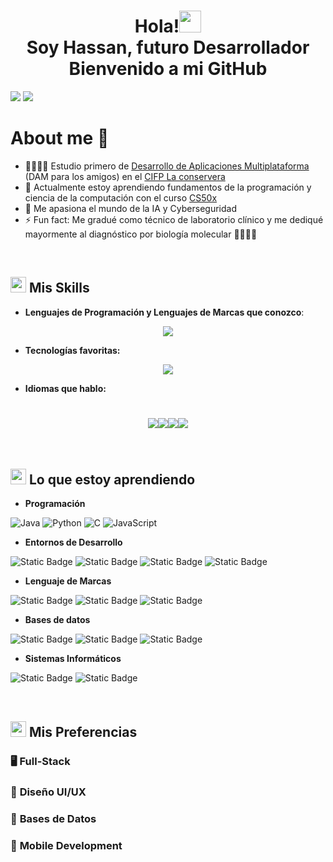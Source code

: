 <h1 align="center"><b>Hola!<img src="https://media.giphy.com/media/hvRJCLFzcasrR4ia7z/giphy.gif" width="35"><a target="_blank" align="left"><br> Soy Hassan, futuro Desarrollador <br> Bienvenido a mi GitHub </b>
</a></h1>

<img src="./Candle Blossom Night.png">
<img src="https://user-images.githubusercontent.com/73097560/115834477-dbab4500-a447-11eb-908a-139a6edaec5c.gif">

# About me 👀
  - 👨🏽‍💻📱 Estudio primero de [Desarrollo de Aplicaciones Multiplataforma](https://llegarasalto.com/guiafp/ciclos/IFC-322.html) (DAM para los amigos) en el [CIFP La conservera](https://www.ieslosalbares.es/laconservera/)
  - 🏫 Actualmente estoy aprendiendo fundamentos de la programación y ciencia de la computación con el curso [CS50x](https://www.edx.org/learn/computer-science/harvard-university-cs50-s-introduction-to-computer-science "CS50's Introduction to Computer Science")   
  - 💞️ Me apasiona el mundo de la IA y Cyberseguridad   
  - ⚡ Fun fact: Me gradué como técnico de laboratorio clínico y me dediqué mayormente al diagnóstico por biología molecular 👨🏽‍🔬🧬   


<br>

## <img src="https://media2.giphy.com/media/QssGEmpkyEOhBCb7e1/giphy.gif?cid=ecf05e47a0n3gi1bfqntqmob8g9aid1oyj2wr3ds3mg700bl&rid=giphy.gif" width ="25"><b> Mis Skills</b>

  - **Lenguajes de Programación y Lenguajes de Marcas que conozco**:
   
  <p align="center">
    <a href="https://skillicons.dev">
      <img src="https://skillicons.dev/icons?i=md,html,css,js,java,c,python,&perline=14" />
    </a>
  </p>
  
  - **Tecnologías favoritas:**
  
  <p align="center">
    <a href="https://skillicons.dev">
      <img src="https://skillicons.dev/icons?i=git,discord,github,vscode,idea,obsidian&perline=14" />
    </a>
  </p>
  
  - **Idiomas que hablo:**
  <h1 align="center"><img src=https://github.com/user-attachments/assets/493a1885-9984-48ea-8dac-3c90ef177b2c><img src=https://github.com/user-attachments/assets/32ef418f-7a5b-4497-9f93-c0b9dcd66cf8><img src=https://github.com/user-attachments/assets/a912263e-b2dc-4719-ad59-966f6f245282><img src=https://github.com/user-attachments/assets/f66810fe-0816-4ad5-9dd5-e361a178b1cc></h1><br>


## <img src="https://media2.giphy.com/media/QssGEmpkyEOhBCb7e1/giphy.gif?cid=ecf05e47a0n3gi1bfqntqmob8g9aid1oyj2wr3ds3mg700bl&rid=giphy.gif" width ="25"><b> Lo que estoy aprendiendo</b>
  - **Programación**
  
  ![Java](https://img.shields.io/badge/Java-ED8B00?style=for-the-badge&logo=java&logoColor=white)
  ![Python](https://img.shields.io/badge/Python-FFD43B?style=for-the-badge&logo=python&logoColor=306998)
  ![C](https://img.shields.io/badge/C-00599C?style=for-the-badge&logo=c&logoColor=white)
  ![JavaScript](https://img.shields.io/badge/JavaScript-323330?style=for-the-badge&logo=javascript&logoColor=F7DF1E)
  
  - **Entornos de Desarrollo**
    
  ![Static Badge](https://img.shields.io/badge/VSCode-blue)
  ![Static Badge](https://img.shields.io/badge/IntelliJ-red?logoSize=auto)
  ![Static Badge](https://img.shields.io/badge/React-blue?logo=React&labelColor=black)
  ![Static Badge](https://img.shields.io/badge/NodeJS-green)
  
  
  - **Lenguaje de Marcas**
  
  ![Static Badge](https://img.shields.io/badge/HTML-orange?logo=HTML5)
  ![Static Badge](https://img.shields.io/badge/CSS-blue?logo=CSS3)
  ![Static Badge](https://img.shields.io/badge/MarkDown-black?logo=MarkDown)
  
  - **Bases de datos**
  
  ![Static Badge](https://img.shields.io/badge/SQL-white?logo=MySQL)
  ![Static Badge](https://img.shields.io/badge/Docker-lightblue?logo=Docker)
  ![Static Badge](https://img.shields.io/badge/MongoDB-green?logo=MongoDB)
  
  
  - **Sistemas Informáticos**
  
  ![Static Badge](https://img.shields.io/badge/Windows-lightblue)
  ![Static Badge](https://img.shields.io/badge/Linux-red?logo=Linux&labelColor=grey)

</br>

## <img src="https://media2.giphy.com/media/QssGEmpkyEOhBCb7e1/giphy.gif?cid=ecf05e47a0n3gi1bfqntqmob8g9aid1oyj2wr3ds3mg700bl&rid=giphy.gif" width ="25"><b> Mis Preferencias</b>
  
  ###  🖥️ **Full-Stack** 
  ###  🎨 **Diseño UI/UX** 
  ###  💾 **Bases de Datos** 
  ###  📲 **Mobile Development** 


<!---
Contenido que ha servido de inspiración: 
https://www.youtube.com/watch?v=ZUeklrWb_mE
https://github.com/igijon/igijon/blob/main/README.md
https://github.com/durgeshsamariya/awesome-github-profile-readme-templates/tree/master/templates

ItsHazzan/ItsHazzan is a ✨ special ✨ repository because its `README.md` (this file) appears on your GitHub profile.
You can click the Preview link to take a look at your changes.
--->
